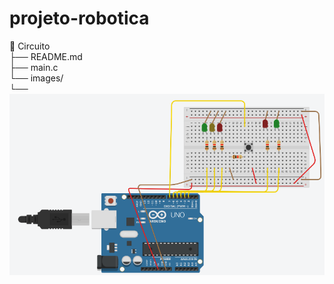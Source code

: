 # projeto-robotica

📁 Circuito  
├── README.md  
├── main.c  
└── images/  
    └── [![Circuito](circuito-led.png)](circuito-led.png)

